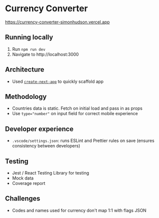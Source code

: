 # Currency Converter

https://currency-converter-simonhudson.vercel.app

## Running locally

1. Run `npm run dev`
2. Navigate to http://localhost:3000

## Architecture

- Used [`create-next-app`](https://nextjs.org/docs/pages/api-reference/create-next-app) to quickly scaffold app

## Methodology

- Countries data is static. Fetch on initial load and pass in as props
- Use `type="number"` on input field for correct mobile experience

## Developer experience

- `.vscode/settings.json`: runs ESLint and Prettier rules on save (ensures consistency between developers)

## Testing
- Jest / React Testing Library for testing
- Mock data
- Coverage report

## Challenges

- Codes and names used for currency don't map 1:1 with flags JSON